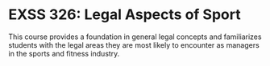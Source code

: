 # EXSS 326: Legal Aspects of Sport

This course provides a foundation in general legal concepts and familiarizes students with the legal areas they are most likely to encounter as managers in the sports and fitness industry.